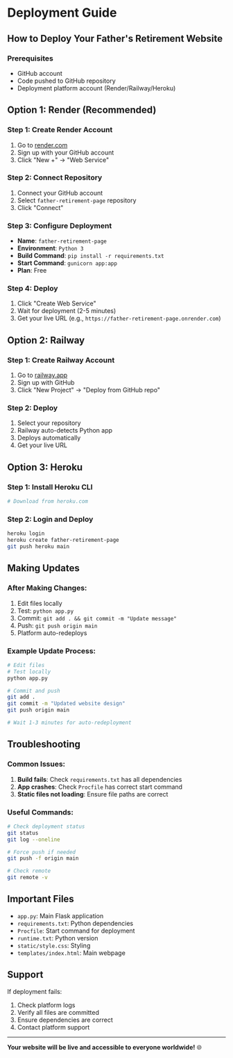 # Deployment Guide

## How to Deploy Your Father's Retirement Website

### Prerequisites
- GitHub account
- Code pushed to GitHub repository
- Deployment platform account (Render/Railway/Heroku)

## Option 1: Render (Recommended)

### Step 1: Create Render Account
1. Go to [render.com](https://render.com)
2. Sign up with your GitHub account
3. Click "New +" → "Web Service"

### Step 2: Connect Repository
1. Connect your GitHub account
2. Select `father-retirement-page` repository
3. Click "Connect"

### Step 3: Configure Deployment
- **Name**: `father-retirement-page`
- **Environment**: `Python 3`
- **Build Command**: `pip install -r requirements.txt`
- **Start Command**: `gunicorn app:app`
- **Plan**: Free

### Step 4: Deploy
1. Click "Create Web Service"
2. Wait for deployment (2-5 minutes)
3. Get your live URL (e.g., `https://father-retirement-page.onrender.com`)

## Option 2: Railway

### Step 1: Create Railway Account
1. Go to [railway.app](https://railway.app)
2. Sign up with GitHub
3. Click "New Project" → "Deploy from GitHub repo"

### Step 2: Deploy
1. Select your repository
2. Railway auto-detects Python app
3. Deploys automatically
4. Get your live URL

## Option 3: Heroku

### Step 1: Install Heroku CLI
```bash
# Download from heroku.com
```

### Step 2: Login and Deploy
```bash
heroku login
heroku create father-retirement-page
git push heroku main
```

## Making Updates

### After Making Changes:
1. Edit files locally
2. Test: `python app.py`
3. Commit: `git add . && git commit -m "Update message"`
4. Push: `git push origin main`
5. Platform auto-redeploys

### Example Update Process:
```bash
# Edit files
# Test locally
python app.py

# Commit and push
git add .
git commit -m "Updated website design"
git push origin main

# Wait 1-3 minutes for auto-redeployment
```

## Troubleshooting

### Common Issues:
1. **Build fails**: Check `requirements.txt` has all dependencies
2. **App crashes**: Check `Procfile` has correct start command
3. **Static files not loading**: Ensure file paths are correct

### Useful Commands:
```bash
# Check deployment status
git status
git log --oneline

# Force push if needed
git push -f origin main

# Check remote
git remote -v
```

## Important Files

- `app.py`: Main Flask application
- `requirements.txt`: Python dependencies
- `Procfile`: Start command for deployment
- `runtime.txt`: Python version
- `static/style.css`: Styling
- `templates/index.html`: Main webpage

## Support

If deployment fails:
1. Check platform logs
2. Verify all files are committed
3. Ensure dependencies are correct
4. Contact platform support

---

**Your website will be live and accessible to everyone worldwide!** 🌐 